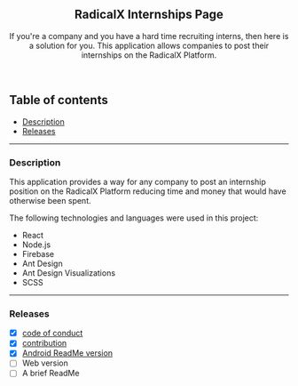  <h2 align="center">RadicalX Internships Page</h2>

  <p align="center">
    If you're a company and you have a hard time recruiting interns, then here is a solution for you. This application allows companies to post their internships on the RadicalX Platform.
    <br>
    </p>

</p>

<br>

## Table of contents

- [Description](#description)
- [Releases](#releases)

<hr>

### Description

This application provides a way for any company to post an internship position on the RadicalX Platform reducing time and money that would have otherwise been spent.

The following technologies and languages were used in this project:

- React
- Node.js
- Firebase
- Ant Design
- Ant Design Visualizations
- SCSS

<hr>

### Releases

- [x] [code of conduct](https://github.com/tamzi/ReadMe-MasterTemplates/blob/master/CodeOfConduct.md)
- [x] [contribution](https://github.com/tamzi/ReadMe-MasterTemplates/blob/master/contributing.md)
- [x] [Android ReadMe version](https://github.com/tamzi/ReadMe-MasterTemplates/tree/master/android)
- [ ] Web version
- [ ] A brief ReadMe
